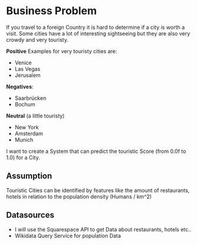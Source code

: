 # Business Problem
If you travel to a foreign Country it is hard to determine if a city is worth a visit. 
Some cities have a lot of interesting sightseeing but they are also very crowdy and very touristy. 

**Positive** Examples for very touristy cities are:
- Venice
- Las Vegas
- Jerusalem

**Negatives**:

- Saarbrücken
- Bochum

**Neutral** (a little touristy)
- New York
- Amsterdam
- Munich
 

I want to create a System that can predict the touristic Score (from 0.0f to 1.0) for a City.  

## Assumption
Touristic Cities can be identified by features like the amount of restaurants, hotels in relation to the population density (Humans / km^2)


## Datasources
- I will use the Squarespace API to get Data about restaurants, hotels etc..
- Wikidata Query Service for population Data